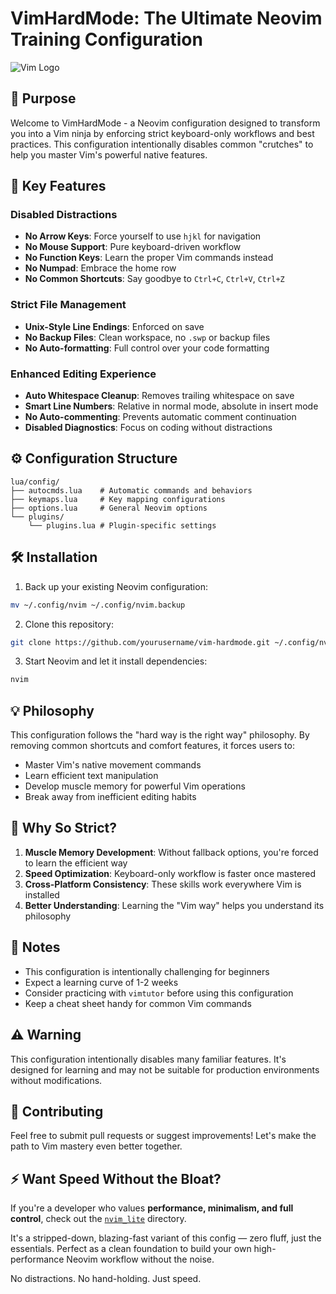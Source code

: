 # VimHardMode: The Ultimate Neovim Training Configuration

![Vim Logo](https://raw.githubusercontent.com/neovim/neovim.github.io/master/logos/neovim-logo-300x87.png)

## 🎯 Purpose

Welcome to VimHardMode - a Neovim configuration designed to transform you into a Vim ninja by enforcing strict keyboard-only workflows and best practices. This configuration intentionally disables common "crutches" to help you master Vim's powerful native features.

## 🚫 Key Features

### Disabled Distractions
- **No Arrow Keys**: Force yourself to use `hjkl` for navigation
- **No Mouse Support**: Pure keyboard-driven workflow
- **No Function Keys**: Learn the proper Vim commands instead
- **No Numpad**: Embrace the home row
- **No Common Shortcuts**: Say goodbye to `Ctrl+C`, `Ctrl+V`, `Ctrl+Z`

### Strict File Management
- **Unix-Style Line Endings**: Enforced on save
- **No Backup Files**: Clean workspace, no `.swp` or backup files
- **No Auto-formatting**: Full control over your code formatting

### Enhanced Editing Experience
- **Auto Whitespace Cleanup**: Removes trailing whitespace on save
- **Smart Line Numbers**: Relative in normal mode, absolute in insert mode
- **No Auto-commenting**: Prevents automatic comment continuation
- **Disabled Diagnostics**: Focus on coding without distractions

## ⚙️ Configuration Structure

```
lua/config/
├── autocmds.lua    # Automatic commands and behaviors
├── keymaps.lua     # Key mapping configurations
├── options.lua     # General Neovim options
└── plugins/
    └── plugins.lua # Plugin-specific settings
```

## 🛠️ Installation

1. Back up your existing Neovim configuration:
```bash
mv ~/.config/nvim ~/.config/nvim.backup
```

2. Clone this repository:
```bash
git clone https://github.com/yourusername/vim-hardmode.git ~/.config/nvim
```

3. Start Neovim and let it install dependencies:
```bash
nvim
```

## 💡 Philosophy

This configuration follows the "hard way is the right way" philosophy. By removing common shortcuts and comfort features, it forces users to:

- Master Vim's native movement commands
- Learn efficient text manipulation
- Develop muscle memory for powerful Vim operations
- Break away from inefficient editing habits

## 🤔 Why So Strict?

1. **Muscle Memory Development**: Without fallback options, you're forced to learn the efficient way
2. **Speed Optimization**: Keyboard-only workflow is faster once mastered
3. **Cross-Platform Consistency**: These skills work everywhere Vim is installed
4. **Better Understanding**: Learning the "Vim way" helps you understand its philosophy

## 📝 Notes

- This configuration is intentionally challenging for beginners
- Expect a learning curve of 1-2 weeks
- Consider practicing with `vimtutor` before using this configuration
- Keep a cheat sheet handy for common Vim commands

## ⚠️ Warning

This configuration intentionally disables many familiar features. It's designed for learning and may not be suitable for production environments without modifications.

## 🤝 Contributing

Feel free to submit pull requests or suggest improvements! Let's make the path to Vim mastery even better together.

## ⚡ Want Speed Without the Bloat?

If you're a developer who values **performance, minimalism, and full control**, check out the [`nvim_lite`](https://github.com/HorikitaSuzuneTsundere/Hori-VimConfig/tree/main/nvim_lite) directory.

It's a stripped-down, blazing-fast variant of this config — zero fluff, just the essentials. Perfect as a clean foundation to build your own high-performance Neovim workflow without the noise.

No distractions. No hand-holding. Just speed.
